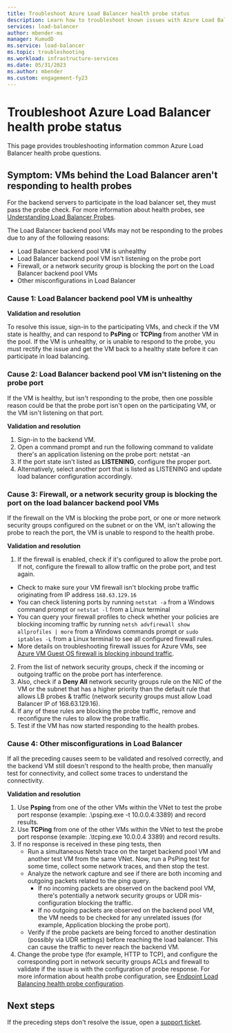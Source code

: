 ```yaml
---
title: Troubleshoot Azure Load Balancer health probe status
description: Learn how to troubleshoot known issues with Azure Load Balancer health probe status.
services: load-balancer
author: mbender-ms
manager: KumudD
ms.service: load-balancer
ms.topic: troubleshooting
ms.workload: infrastructure-services
ms.date: 05/31/2023
ms.author: mbender
ms.custom: engagement-fy23
---
```


# Troubleshoot Azure Load Balancer health probe status

This page provides troubleshooting information common Azure Load Balancer health probe questions.

## Symptom: VMs behind the Load Balancer aren't responding to health probes
For the backend servers to participate in the load balancer set, they must pass the probe check. For more information about health probes, see [Understanding Load Balancer Probes](load-balancer-custom-probe-overview.md). 

The Load Balancer backend pool VMs may not be responding to the probes due to any of the following reasons: 
- Load Balancer backend pool VM is unhealthy 
- Load Balancer backend pool VM isn't listening on the probe port
- Firewall, or a network security group is blocking the port on the Load Balancer backend pool VMs 
- Other misconfigurations in Load Balancer

### Cause 1: Load Balancer backend pool VM is unhealthy

**Validation and resolution**

To resolve this issue, sign-in to the participating VMs, and check if the VM state is healthy, and can respond to **PsPing** or **TCPing** from another VM in the pool. If the VM is unhealthy, or is unable to respond to the probe, you must rectify the issue and get the VM back to a healthy state before it can participate in load balancing.

### Cause 2: Load Balancer backend pool VM isn't listening on the probe port
If the VM is healthy, but isn't responding to the probe, then one possible reason could be that the probe port isn't open on the participating VM, or the VM isn't listening on that port.

**Validation and resolution**

1. Sign-in to the backend VM.
2. Open a command prompt and run the following command to validate there's an application listening on the probe port:
            netstat -an
3. If the port state isn't listed as **LISTENING**, configure the proper port. 
4. Alternatively, select another port that is listed as LISTENING and update load balancer configuration accordingly.

### Cause 3: Firewall, or a network security group is blocking the port on the load balancer backend pool VMs
If the firewall on the VM is blocking the probe port, or one or more network security groups configured on the subnet or on the VM, isn't allowing the probe to reach the port, the VM is unable to respond to the health probe.

**Validation and resolution**

1. If the firewall is enabled, check if it's configured to allow the probe port. If not, configure the firewall to allow traffic on the probe port, and test again.
- Check to make sure your VM firewall isn't blocking probe traffic originating from IP address `168.63.129.16`
- You can check listening ports by running `netstat -a` from a Windows command prompt or `netstat -l` from a Linux terminal
- You can query your firewall profiles to check whether your policies are blocking incoming traffic by running `netsh advfirewall show allprofiles | more` from a Windows commands prompt or `sudo iptables -L` from a Linux terminal to see all configured firewall rules.
- More details on troubleshooting firewall issues for Azure VMs, see [Azure VM Guest OS firewall is blocking inbound traffic](/troubleshoot/azure/virtual-machines/guest-os-firewall-blocking-inbound-traffic).
2. From the list of network security groups, check if the incoming or outgoing traffic on the probe port has interference.
3. Also, check if a **Deny All** network security groups rule on the NIC of the VM or the subnet that has a higher priority than the default rule that allows LB probes & traffic (network security groups must allow Load Balancer IP of 168.63.129.16).
4. If any of these rules are blocking the probe traffic, remove and reconfigure the rules to allow the probe traffic.  
5. Test if the VM has now started responding to the health probes.

### Cause 4: Other misconfigurations in Load Balancer
If all the preceding causes seem to be validated and resolved correctly, and the backend VM still doesn't respond to the health probe, then manually test for connectivity, and collect some traces to understand the connectivity.

**Validation and resolution**

1. Use **Psping** from one of the other VMs within the VNet to test the probe port response (example: .\psping.exe -t 10.0.0.4:3389) and record results. 
2. Use **TCPing** from one of the other VMs within the VNet to test the probe port response (example: .\tcping.exe 10.0.0.4 3389) and record results. 
3. If no response is received in these ping tests, then
    - Run a simultaneous Netsh trace on the target backend pool VM and another test VM from the same VNet. Now, run a PsPing test for some time, collect some network traces, and then stop the test. 
    - Analyze the network capture and see if there are both incoming and outgoing packets related to the ping query. 
        - If no incoming packets are observed on the backend pool VM, there's potentially a network security groups or UDR mis-configuration blocking the traffic. 
        - If no outgoing packets are observed on the backend pool VM, the VM needs to be checked for any unrelated issues (for example, Application blocking the probe port). 
    - Verify if the probe packets are being forced to another destination (possibly via UDR settings) before reaching the load balancer. This can cause the traffic to never reach the backend VM. 
4. Change the probe type (for example, HTTP to TCP), and configure the corresponding port in network security groups ACLs and firewall to validate if the issue is with the configuration of probe response. For more information about health probe configuration, see [Endpoint Load Balancing health probe configuration](/archive/blogs/mast/endpoint-load-balancing-heath-probe-configuration-details).

## Next steps

If the preceding steps don't resolve the issue, open a [support ticket](https://azure.microsoft.com/support/options/).
